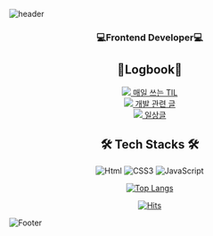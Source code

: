![header](https://capsule-render.vercel.app/api?type=waving&color=gradation&height=200&descAlign=50&fontAlign=50&section=header&text=Joy%20Github!&fontSize=65&fontColor=2E2E2E&animation=twinkling)

<!--<img width="100%" height="200px" align="center" src="https://user-images.githubusercontent.com/90189513/191739413-373594c4-d935-422a-939a-27f94f39d384.gif"/>-->

<div align="center">
    
### 💻Frontend Developer💻
    

## 📝Logbook📝
    
<a href="https://www.notion.so/eun0leee"><img src="https://img.shields.io/badge/Notion-000000?style=flat&logo=notion&logoColor=white" /> 매일 쓰는 TIL</a><br>
<a href="https://velog.io/@eun0leee"><img src="https://img.shields.io/badge/Velog-20C997?style=flat&logo=Velog&logoColor=white" /> 개발 관련 글</a><br>
<a href="https://blog.naver.com/eun0leee"><img src="https://img.shields.io/badge/Blog-03C75A?style=flat&logo=Naver&logoColor=white" /> 일상글</a><br>

## 🛠️ Tech Stacks 🛠️
<img alt="Html" src ="https://img.shields.io/badge/HTML-E34F26.svg?&style=for-the-badge&logo=HTML5&logoColor=white"/> 
<img alt="CSS3" src ="https://img.shields.io/badge/CSS3-FF9933.svg?&style=for-the-badge&logo=CSS3&logoColor=white"/>  
<img alt="JavaScript" src ="https://img.shields.io/badge/JavaScript-F7DF1E.svg?&style=for-the-badge&logo=JavaScript&logoColor=white"/>  

[![Top Langs](https://github-readme-stats.vercel.app/api/top-langs/?username=eun0leee&layout=compact)](https://github.com/eun0leee/github-readme-stats)

[![Hits](https://hits.seeyoufarm.com/api/count/incr/badge.svg?url=https%3A%2F%2Fgithub.com%2Feun0leee%2Fhit-counter&count_bg=%23DC86D8&title_bg=%238F279E&icon=&icon_color=%23E7E7E7&title=hits&edge_flat=false)](https://hits.seeyoufarm.com)

</div>

![Footer](https://capsule-render.vercel.app/api?type=waving&color=auto&height=100&section=footer)
